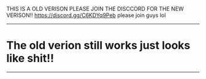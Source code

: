 THIS IS A OLD VERISON PLEASE JOIN THE DISCCORD FOR THE NEW VERISON!!
https://discord.gg/C6KDYq9Peb
please join guys lol

----------------------------------------------------
# The old verion still works just looks like shit!!
----------------------------------------------------
